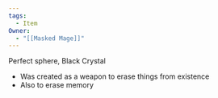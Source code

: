 ```yaml
---
tags:
  - Item
Owner:
  - "[[Masked Mage]]"
---
```

Perfect sphere, Black Crystal

- Was created as a weapon to erase things from existence
- Also to erase memory